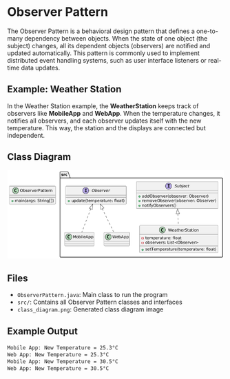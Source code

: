 
# Observer Pattern

The Observer Pattern is a behavioral design pattern that defines a one-to-many dependency between objects. When the state of one object (the subject) changes, all its dependent objects (observers) are notified and updated automatically. This pattern is commonly used to implement distributed event handling systems, such as user interface listeners or real-time data updates.

## Example: Weather Station
In the Weather Station example, the **WeatherStation** keeps track of observers like **MobileApp** and **WebApp**. When the temperature changes, it notifies all observers, and each observer updates itself with the new temperature. This way, the station and the displays are connected but independent.

## Class Diagram
![Observer Pattern Class Diagram](class_diagram.png)

## Files
- `ObserverPattern.java`: Main class to run the program
- `src/`: Contains all Observer Pattern classes and interfaces
- `class_diagram.png`: Generated class diagram image

## Example Output
```
Mobile App: New Temperature = 25.3°C
Web App: New Temperature = 25.3°C
Mobile App: New Temperature = 30.5°C
Web App: New Temperature = 30.5°C
```



